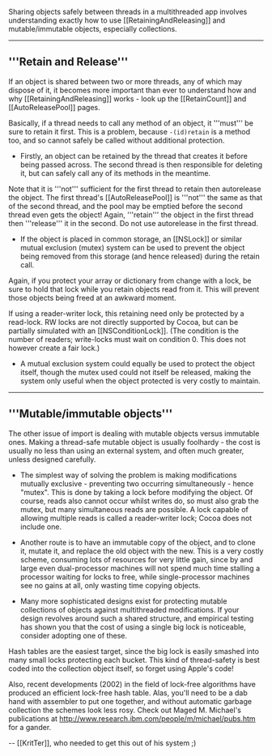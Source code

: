 

Sharing objects safely between threads in a multithreaded app involves understanding exactly how to use [[RetainingAndReleasing]] and mutable/immutable objects, especially collections.

----
'''Retain and Release'''
----

If an object is shared between two or more threads, any of which may dispose of it, it becomes more important than ever to understand how and why [[RetainingAndReleasing]] works - look up the [[RetainCount]] and [[AutoReleasePool]] pages.

Basically, if a thread needs to call any method of an object, it '''must''' be sure to retain it first. This is a problem, because <code>-(id)retain</code> is a method too, and so cannot safely be called without additional protection.


* Firstly, an object can be retained by the thread that creates it before being passed across. The second thread is then responsible for deleting it, but can safely call any of its methods in the meantime.

Note that it is '''not''' sufficient for the first thread to retain then autorelease the object. The first thread's [[AutoReleasePool]] is '''not''' the same as that of the second thread, and the pool may be emptied before the second thread even gets the object! Again, '''retain''' the object in the first thread then '''release''' it in the second. Do not use autorelease in the first thread.

* If the object is placed in common storage, an [[NSLock]] or similar mutual exclusion (mutex) system can be used to prevent the object being removed from this storage (and hence released) during the retain call. 

Again, if you protect your array or dictionary from change with a lock, be sure to hold that lock while you retain objects read from it. This will prevent those objects being freed at an awkward moment.

If using a reader-writer lock, this retaining need only be protected by a read-lock. RW locks are not directly supported by Cocoa, but can be partially simulated with an [[NSConditionLock]]. (The condition is the number of readers; write-locks must wait on condition 0. This does not however create a fair lock.)

* A mutual exclusion system could equally be used to protect the object itself, though the mutex used could not itself be released, making the system only useful when the object protected is very costly to maintain.



----
'''Mutable/immutable objects'''
----

The other issue of import is dealing with mutable objects versus immutable ones. Making a thread-safe mutable object is usually foolhardy - the cost is usually no less than using an external system, and often much greater, unless designed carefully.


* The simplest way of solving the problem is making modifications mutually exclusive - preventing two occurring simultaneously - hence "mutex". This is done by taking a lock before modifying the object. Of course, reads also cannot occur whilst writes do, so must also grab the mutex, but many simultaneous reads are possible. A lock capable of allowing multiple reads is called a reader-writer lock; Cocoa does not include one.

* Another route is to have an immutable copy of the object, and to clone it, mutate it, and replace the old object with the new. This is a very costly scheme, consuming lots of resources for very little gain, since by and large even dual-processor machines will not spend much time stalling a processor waiting for locks to free, while single-processor machines see no gains at all, only wasting time copying objects.

* Many more sophisticated designs exist for protecting mutable collections of objects against multithreaded modifications. If your design revolves around such a shared structure, and empirical testing has shown you that the cost of using a single big lock is noticeable, consider adopting one of these.

Hash tables are the easiest target, since the big lock is easily smashed into many small locks protecting each bucket. This kind of thread-safety is best coded into the collection object itself, so forget using Apple's code!

Also, recent developments (2002) in the field of lock-free algorithms have produced an efficient lock-free hash table. Alas, you'll need to be a dab hand with assembler to put one together, and without automatic garbage collection the schemes look less rosy. Check out Maged M. Michael's publications at http://www.research.ibm.com/people/m/michael/pubs.htm for a gander.


-- [[KritTer]], who needed to get this out of his system ;)